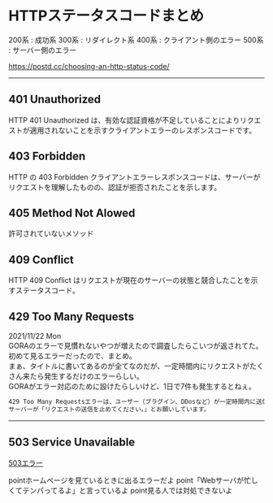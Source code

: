 # HTTPステータスコードまとめ

200系 : 成功系
300系 : リダイレクト系
400系 : クライアント側のエラー
500系 : サーバー側のエラー

<https://postd.cc/choosing-an-http-status-code/>  

---

## 401 Unauthorized

HTTP 401 Unauthorized は、有効な認証資格が不足していることによりリクエストが適用されないことを示すクライアントエラーのレスポンスコードです。

## 403 Forbidden

HTTP の 403 Forbidden クライアントエラーレスポンスコードは、サーバーがリクエストを理解したものの、認証が拒否されたことを示します。

## 405 Method Not Alowed

許可されていないメソッド  

## 409 Conflict

HTTP 409 Conflict はリクエストが現在のサーバーの状態と競合したことを示すステータスコード。

## 429 Too Many Requests

2021/11/22 Mon  
GORAのエラーで見慣れないやつが増えたので調査したらこいつが返されてた。  
初めて見るエラーだったので、まとめ。  
まぁ、タイトルに書いてあるのが全てなのだが、一定時間内にリクエストがたくさん来たら発生するだけのエラーらしい。  
GORAがエラー対応のために設けたらしいけど、1日で7件も発生するとねぇ。  

``` txt : <https://kinsta.com/jp/knowledgebase/429-too-many-requests/>
429 Too Many Requestsエラーは、ユーザー（プラグイン、DDosなど）が一定時間内に送信したリクエストが多すぎるため発生ます。
サーバーが「リクエストの送信を止めてください。」とお願いしています。
```

---

## 503 Service Unavailable

[503エラー](https://wa3.i-3-i.info/word1493.html)

pointホームページを見ているときに出るエラーだよ
point「Webサーバが忙しくてテンパってるよ」と言っているよ
point見る人では対処できないよ
